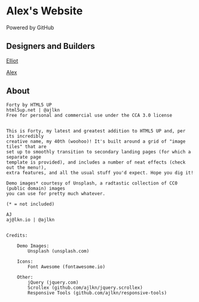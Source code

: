 # Alex's Website

Powered by GitHub

## Designers and Builders

[Elliot](https://github.com/ElliotCHEN37)

[Alex](https://github.com/portalofweb)


## About

	Forty by HTML5 UP
	html5up.net | @ajlkn
	Free for personal and commercial use under the CCA 3.0 license


	This is Forty, my latest and greatest addition to HTML5 UP and, per its incredibly
	creative name, my 40th (woohoo)! It's built around a grid of "image tiles" that are
	set up to smoothly transition to secondary landing pages (for which a separate page
	template is provided), and includes a number of neat effects (check out the menu!),
	extra features, and all the usual stuff you'd expect. Hope you dig it!

	Demo images* courtesy of Unsplash, a radtastic collection of CC0 (public domain) images
	you can use for pretty much whatever.

	(* = not included)

	AJ
	aj@lkn.io | @ajlkn


	Credits:

		Demo Images:
			Unsplash (unsplash.com)

		Icons:
			Font Awesome (fontawesome.io)

		Other:
			jQuery (jquery.com)
			Scrollex (github.com/ajlkn/jquery.scrollex)
			Responsive Tools (github.com/ajlkn/responsive-tools)